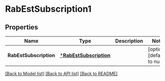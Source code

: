 # RabEstSubscription1

## Properties
Name | Type | Description | Notes
------------ | ------------- | ------------- | -------------
**RabEstSubscription** | [***RabEstSubscription**](RabEstSubscription.md) |  | [optional] [default to null]

[[Back to Model list]](../README.md#documentation-for-models) [[Back to API list]](../README.md#documentation-for-api-endpoints) [[Back to README]](../README.md)


